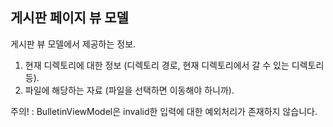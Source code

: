 ## 게시판 페이지 뷰 모델

게시판 뷰 모델에서 제공하는 정보.

1. 현재 디렉토리에 대한 정보 (디렉토리 경로, 현재 디렉토리에서 갈 수 있는 디렉토리 등).
2. 파일에 해당하는 자료 (파일을 선택하면 이동해야 하니까).

주의! : BulletinViewModel은 invalid한 입력에 대한 예외처리가 존재하지 않습니다.
